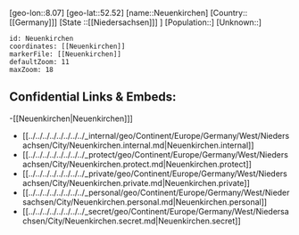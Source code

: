 ﻿---
location: [52.52,8.07]
mapzoom: [7,12] 
mapmarker: city 
type: City
tags:
- geo/City


SpocWebEntityId: 32811
isDeleted: false
confidential: public

---
[geo-lon::8.07]
[geo-lat::52.52]
[name::Neuenkirchen]
[Country::[[Germany]]]
[State ::[[Niedersachsen]]] ]
[Population::]
[Unknown::]


```leaflet
id: Neuenkirchen
coordinates: [[Neuenkirchen]]
markerFile: [[Neuenkirchen]]
defaultZoom: 11 
maxZoom: 18
```


## Confidential Links & Embeds: 
-[[Neuenkirchen|Neuenkirchen]]] 
- [[../../../../../../../../_internal/geo/Continent/Europe/Germany/West/Niedersachsen/City/Neuenkirchen.internal.md|Neuenkirchen.internal]] 
- [[../../../../../../../../_protect/geo/Continent/Europe/Germany/West/Niedersachsen/City/Neuenkirchen.protect.md|Neuenkirchen.protect]] 
- [[../../../../../../../../_private/geo/Continent/Europe/Germany/West/Niedersachsen/City/Neuenkirchen.private.md|Neuenkirchen.private]] 
- [[../../../../../../../../_personal/geo/Continent/Europe/Germany/West/Niedersachsen/City/Neuenkirchen.personal.md|Neuenkirchen.personal]] 
- [[../../../../../../../../_secret/geo/Continent/Europe/Germany/West/Niedersachsen/City/Neuenkirchen.secret.md|Neuenkirchen.secret]] 
